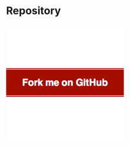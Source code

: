 # Repository

<a href="https://github.com/OpenLibMathSeq/IntegerSequences.jl">
<img alt="Repository" src="forkmered.png" >
